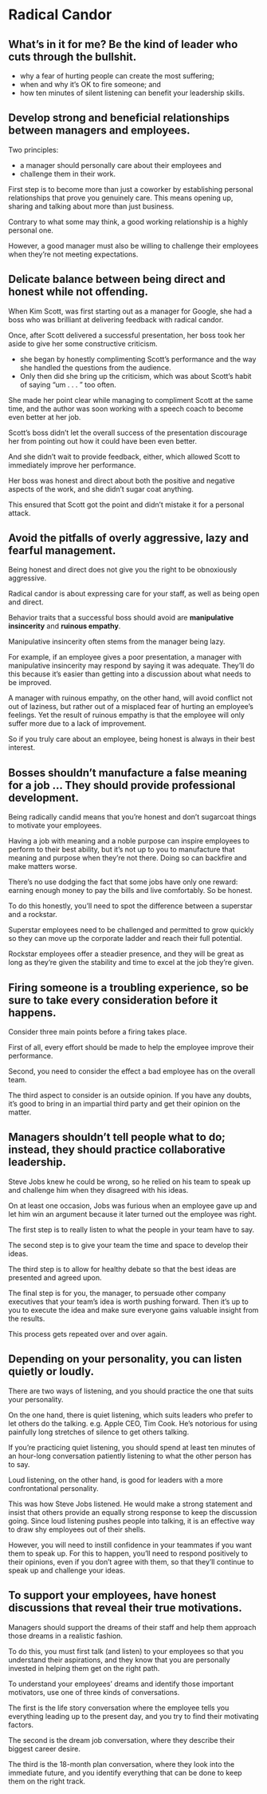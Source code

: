 # Radical Candor

## What’s in it for me? Be the kind of leader who cuts through the bullshit.

- why a fear of hurting people can create the most suffering; 
- when and why it’s OK to fire someone; and 
- how ten minutes of silent listening can benefit your leadership skills.

## Develop strong and beneficial relationships between managers and employees.

Two principles: 
- a manager should personally care about their employees and 
- challenge them in their work.

First step is to become more than just a coworker by establishing personal
relationships that prove you genuinely care. This means opening up, sharing and
talking about more than just business. 

Contrary to what some may think, a good working relationship is a highly
personal one.

However, a good manager must also be willing to challenge their employees when
they’re not meeting expectations.

## Delicate balance between being direct and honest while not offending.

When Kim Scott, was first starting out as a manager for Google, she had a boss
who was brilliant at delivering feedback with radical candor.

Once, after Scott delivered a successful presentation, her boss took her aside
to give her some constructive criticism. 
- she began by honestly complimenting Scott’s performance and the way she
  handled the questions from the audience.
- Only then did she bring up the criticism, which was about Scott’s habit of
  saying “um . . . ” too often. 

She made her point clear while managing to compliment Scott at the same time,
and the author was soon working with a speech coach to become even better at
her job.

Scott’s boss didn’t let the overall success of the presentation discourage her
from pointing out how it could have been even better. 

And she didn’t wait to provide feedback, either, which allowed Scott to
immediately improve her performance.

Her boss was honest and direct about both the positive and negative aspects of
the work, and she didn’t sugar coat anything.

This ensured that Scott got the point and didn’t mistake it for a personal
attack.  

## Avoid the pitfalls of overly aggressive, lazy and fearful management.

Being honest and direct does not give you the right to be obnoxiously
aggressive.

Radical candor is about expressing care for your staff, as well as being open
and direct. 

Behavior traits that a successful boss should avoid are **manipulative
insincerity** and **ruinous empathy**.

Manipulative insincerity  often stems from the manager being lazy.

For example, if an employee gives a poor presentation, a manager with
manipulative insincerity may respond by saying it was adequate. They’ll do this
because it’s easier than getting into a discussion about what needs to be
improved.

A manager with ruinous empathy, on the other hand, will avoid conflict not out
of laziness, but rather out of a misplaced fear of hurting an employee’s
feelings. Yet the result of ruinous empathy is that the employee will only
suffer more due to a lack of improvement.

So if you truly care about an employee, being honest is always in their best
interest.

## Bosses shouldn’t manufacture a false meaning for a job ... They should provide professional development.

Being radically candid means that you’re honest and don’t sugarcoat things to
motivate your employees.

Having a job with meaning and a noble purpose can inspire employees to perform
to their best ability, but it’s not up to you to manufacture that meaning and
purpose when they’re not there. Doing so can backfire and make matters worse.

There’s no use dodging the fact that some jobs have only one reward: earning
enough money to pay the bills and live comfortably. So be honest.

To do this honestly, you’ll need to spot the difference between a superstar and
a rockstar.

Superstar employees need to be challenged and permitted to grow quickly so they
can move up the corporate ladder and reach their full potential.

Rockstar employees offer a steadier presence, and they will be great as long as
they’re given the stability and time to excel at the job they’re given.

## Firing someone is a troubling experience, so be sure to take every consideration before it happens.

Consider three main points before a firing takes place.

First of all, every effort should be made to help the employee improve their
performance. 

Second, you need to consider the effect a bad employee has on the overall team. 

The third aspect to consider is an outside opinion. If you have any doubts,
it’s good to bring in an impartial third party and get their opinion on the
matter.

## Managers shouldn’t tell people what to do; instead, they should practice collaborative leadership.

Steve Jobs knew he could be wrong, so he relied on his team to speak up and
challenge him when they disagreed with his ideas.

On at least one occasion, Jobs was furious when an employee gave up and let him
win an argument because it later turned out the employee was right. 

The first step is to really listen to what the people in your team have to say. 

The second step is to give your team the time and space to develop their ideas. 

The third step is to allow for healthy debate so that the best ideas are
presented and agreed upon.

The final step is for you, the manager, to persuade other company executives
that your team’s idea is worth pushing forward. Then it’s up to you to execute
the idea and make sure everyone gains valuable insight from the results.

This process gets repeated over and over again.

## Depending on your personality, you can listen quietly or loudly.

There are two ways of listening, and you should practice the one that suits
your personality.

On the one hand, there is quiet listening, which suits leaders who prefer to
let others do the talking.  e.g. Apple CEO, Tim Cook. He’s notorious for using
painfully long stretches of silence to get others talking.

If you’re practicing quiet listening, you should spend at least ten minutes of
an hour-long conversation patiently listening to what the other person has to
say.

Loud listening, on the other hand, is good for leaders with a more
confrontational personality.

This was how Steve Jobs listened. He would make a strong statement and insist
that others provide an equally strong response to keep the discussion going.
Since loud listening pushes people into talking, it is an effective way to draw
shy employees out of their shells.

However, you will need to instill confidence in your teammates if you want them
to speak up. For this to happen, you’ll need to respond positively to their
opinions, even if you don’t agree with them, so that they’ll continue to speak
up and challenge your ideas.

## To support your employees, have honest discussions that reveal their true motivations.

Managers should support the dreams of their staff and help them approach those
dreams in a realistic fashion.

To do this, you must first talk (and listen) to your employees so that you
understand their aspirations, and they know that you are personally invested in
helping them get on the right path.

To understand your employees’ dreams and identify those important motivators,
use one of three kinds of conversations.

The first is the life story conversation where the employee tells you
everything leading up to the present day, and you try to find their motivating
factors.

The second is the dream job conversation, where they describe their biggest
career desire.

The third is the 18-month plan conversation, where they look into the immediate
future, and you identify everything that can be done to keep them on the right
track.
